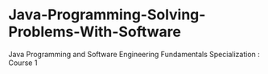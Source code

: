 # Java-Programming-Solving-Problems-With-Software
Java Programming and Software Engineering Fundamentals Specialization : Course 1
